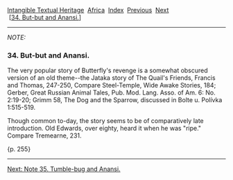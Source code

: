 [Intangible Textual Heritage](../../index)  [Africa](../index) 
[Index](index)  [Previous](jas033n)  [Next](jas035n)   
 \[[34. But-but and Anansi.](jas034)\]

------------------------------------------------------------------------

*NOTE:* 

### 34. But-but and Anansi.

The very popular story of Butterfly's revenge is a somewhat obscured
version of an old theme--the Jataka story of The Quail's Friends,
Francis and Thomas, 247-250, Compare Steel-Temple, Wide Awake Stories,
184; Gerber, Great Russian Animal Tales, Pub. Mod. Lang. Asso. of Am. 6:
No. 2:19-20; Grimm 58, The Dog and the Sparrow, discussed in Bolte u.
Polívka 1:515-519.

Though common to-day, the story seems to be of comparatively late
introduction. Old Edwards, over eighty, heard it when he was "ripe."
Compare Tremearne, 231.

{p. 255}

------------------------------------------------------------------------

[Next: Note 35. Tumble-bug and Anansi.](jas035n)
